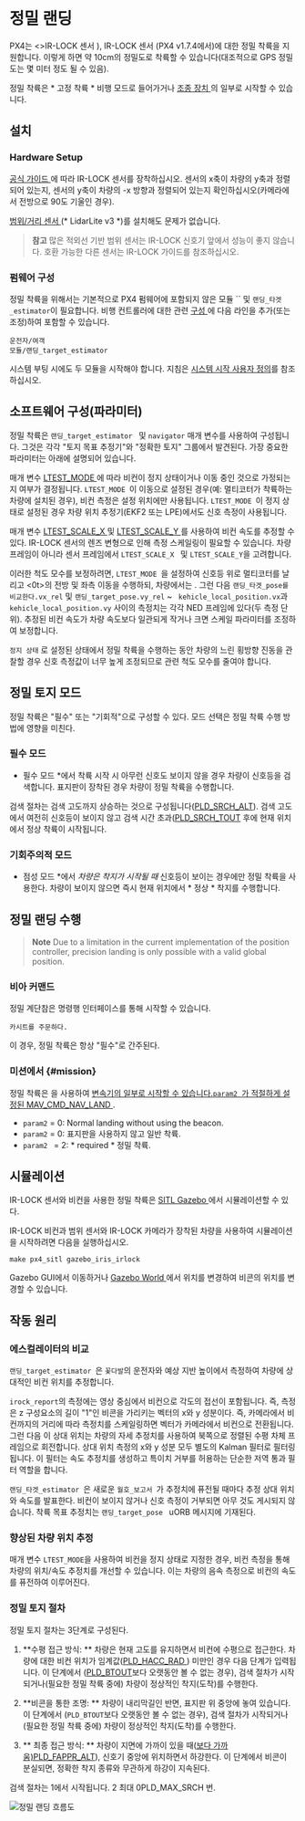# 정밀 랜딩

PX4는 <>IR-LOCK 센서 </a>), IR-LOCK 센서 </em>(PX4 v1.7.4에서)에 대한 정밀 착륙을 지원합니다. 이렇게 하면 약 10cm의 정밀도로 착륙할 수 있습니다(대조적으로 GPS 정밀도는 몇 미터 정도 될 수 있음).

정밀 착륙은 * 고정 착륙 * 비행 모드로 들어가거나 [ 조종 장치 ](#mission)의 일부로 시작할 수 있습니다.

## 설치

### Hardware Setup

[ 공식 가이드 ](https://irlock.readme.io/v2.0/docs)에 따라 IR-LOCK 센서를 장착하십시오. 센서의 x축이 차량의 y축과 정렬되어 있는지, 센서의 y축이 차량의 -x 방향과 정렬되어 있는지 확인하십시오(카메라에서 전방으로 90도 기울인 경우).

[ 범위/거리 센서 ](../getting_started/sensor_selection.md#distance)(* LidarLite v3 *)를 설치해도 문제가 없습니다.

> **참고** 많은 적외선 기반 범위 센서는 IR-LOCK 신호기 앞에서 성능이 좋지 않습니다. 호환 가능한 다른 센서는 IR-LOCK 가이드를 참조하십시오.

### 펌웨어 구성

정밀 착륙을 위해서는 기본적으로 PX4 펌웨어에 포함되지 않은 모듈 `` 및 ` 랜딩_타겟_estimator `이 필요합니다. 비행 컨트롤러에 대한 관련 [ 구성 ](https://github.com/PX4/Firmware/tree/master/cmake/configs)에 다음 라인을 추가(또는 조정)하여 포함할 수 있습니다.

    운전자/여객
    모듈/랜딩_target_estimator
    

시스템 부팅 시에도 두 모듈을 시작해야 합니다. 지침은 [ 시스템 시작 사용자 정의](https://dev.px4.io/en/advanced/system_startup.html#starting-additional-applications)를 참조하십시오.

## 소프트웨어 구성(파라미터)

정밀 착륙은 `랜딩_target_estimator ` 및 ` navigator ` 매개 변수를 사용하여 구성됩니다. 그것은 각각 "토지 목표 추정기"와 "정확한 토지" 그룹에서 발견된다. 가장 중요한 파라미터는 아래에 설명되어 있습니다.

매개 변수 [LTEST_MODE ](../advanced_config/parameter_reference.md#LTEST_MODE)에 따라 비컨이 정지 상태이거나 이동 중인 것으로 가정되는지 여부가 결정됩니다. `LTEST_MODE `이 이동으로 설정된 경우(예: 멀티코터가 착륙하는 차량에 설치된 경우), 비컨 측정은 설정 위치에만 사용됩니다. `LTEST_MODE `이 정지 상태로 설정된 경우 차량 위치 추정기(EKF2 또는 LPE)에서도 신호 측정이 사용됩니다.

매개 변수 [LTEST_SCALE_X ](../advanced_config/parameter_reference.md#LTEST_SCALE_X) 및 [ LTEST_SCALE_Y ](../advanced_config/parameter_reference.md#LTEST_SCALE_Y)를 사용하여 비컨 속도를 추정할 수 있다. IR-LOCK 센서의 렌즈 변형으로 인해 측정 스케일링이 필요할 수 있습니다. 차량 프레임이 아니라 센서 프레임에서 `LTEST_SCALE_X ` 및 ` LTEST_SCALE_Y `을 고려합니다.

이러한 척도 모수를 보정하려면, `LTEST_MODE `을 설정하여 신호등 위로 멀티코터를 날리고 <0t>의 전방 및 좌측 이동을 수행하되, 차량에서는 . 그런 다음 `랜딩_타겟_pose를 비교한다.vx_rel` 및 `랜딩_target_pose.vy_rel` ~ ` kehicle_local_position.vx`과 ` kehicle_local_position.vy` 사이의 측정치는 각각 NED 프레임에 있다(두 측정 단위). 추정된 비컨 속도가 차량 속도보다 일관되게 작거나 크면 스케일 파라미터를 조정하여 보정합니다.</p> 

`정지 상태` 로 설정된 상태에서 정밀 착륙을 수행하는 동안 차량의 느린 횡방향 진동을 관찰할 경우 신호 측정값이 너무 높게 조정되므로 관련 척도 모수를 줄여야 합니다.

## 정밀 토지 모드

정밀 착륙은 "필수" 또는 "기회적"으로 구성할 수 있다. 모드 선택은 정밀 착륙 수행 방법에 영향을 미친다.

### 필수 모드

* 필수 모드 *에서 착륙 시작 시 아무런 신호도 보이지 않을 경우 차량이 신호등을 검색합니다. 표지판이 장착된 경우 차량이 정밀 착륙을 수행합니다.

검색 절차는 검색 고도까지 상승하는 것으로 구성됩니다([PLD_SRCH_ALT](../advanced_config/parameter_reference.md#PLD_SRCH_ALT)). 검색 고도에서 여전히 신호등이 보이지 않고 검색 시간 초과([PLD_SRCH_TOUT](../advanced_config/parameter_reference.md#PLD_SRCH_TOUT) 후에 현재 위치에서 정상 착륙이 시작됩니다.

### 기회주의적 모드

* 점성 모드 *에서 *차량은 착지가 시작될 때* 신호등이 보이는 경우에만 정밀 착륙을 사용한다. 차량이 보이지 않으면 즉시 현재 위치에서 * 정상 * 착지를 수행합니다.

## 정밀 랜딩 수행

> **Note** Due to a limitation in the current implementation of the position controller, precision landing is only possible with a valid global position.

### 비아 커맨드

정밀 계단참은 명령행 인터페이스를 통해 시작할 수 있습니다.

    카시트를 주문하다.
    

이 경우, 정밀 착륙은 항상 "필수"로 간주된다.

### 미션에서 {#mission}

정밀 착륙은 을 사용하여 [ 변속기의 일부로 시작할 수 있습니다.`param2 `가 적절하게 설정된 MAV_CMD_NAV_LAND ](../flying/missions.md).</p> 

- `param2` = 0: Normal landing without using the beacon.
- `param2` = 0: 표지판을 사용하지 않고 일반 착륙.
- `param2 ` = 2: * required * 정밀 착륙.

## 시뮬레이션

IR-LOCK 센서와 비컨을 사용한 정밀 착륙은 [SITL Gazebo ](https://dev.px4.io/en/simulation/gazebo.html)에서 시뮬레이션할 수 있다.

IR-LOCK 비컨과 범위 센서와 IR-LOCK 카메라가 장착된 차량을 사용하여 시뮬레이션을 시작하려면 다음을 실행하십시오.

    make px4_sitl gazebo_iris_irlock
    

Gazebo GUI에서 이동하거나 [ Gazebo World ](https://github.com/PX4/sitl_gazebo/blob/master/worlds/iris_irlock.world#L42)에서 위치를 변경하여 비콘의 위치를 변경할 수 있습니다.

## 작동 원리

### 에스컬레이터의 비교

`랜딩_target_estimator `은 `꽃다발`의 운전자와 예상 지반 높이에서 측정하여 차량에 상대적인 비컨 위치를 추정합니다.

` irock_report `의 측정에는 영상 중심에서 비컨으로 각도의 접선이 포함됩니다. 즉, 측정은 z 구성요소의 길이 "1"인 비콘을 가리키는 벡터의 x와 y 성분이다. 즉, 카메라에서 비컨까지의 거리에 따라 측정치를 스케일링하면 벡터가 카메라에서 비컨으로 전환됩니다. 그런 다음 이 상대 위치는 차량의 자세 추정치를 사용하여 북쪽으로 정렬된 수평 차체 프레임으로 회전합니다. 상대 위치 측정의 x와 y 성분 모두 별도의 Kalman 필터로 필터링됩니다. 이 필터는 속도 추정치를 생성하고 특이치 거부를 허용하는 단순한 저역 통과 필터 역할을 합니다.

`랜딩_타겟_estimator `은 새로운 `월호_보고서 `가 추정치에 퓨전될 때마다 추정 상대 위치와 속도를 발표한다. 비컨이 보이지 않거나 신호 측정이 거부되면 아무 것도 게시되지 않습니다. 착륙 목표 추정치는 `랜딩_target_pose ` uORB 메시지에 기재된다.

### 향상된 차량 위치 추정

매개 변수 ` LTEST_MODE `을 사용하여 비컨을 정지 상태로 지정한 경우, 비컨 측정을 통해 차량의 위치/속도 추정치를 개선할 수 있습니다. 이는 차량의 음속 측정으로 비컨의 속도를 퓨전하여 이루어진다.

### 정밀 토지 절차

정밀 토지 절차는 3단계로 구성된다.

1. **수평 접근 방식: ** 차량은 현재 고도를 유지하면서 비컨에 수평으로 접근한다. 차량에 대한 비컨 위치가 임계값([PLD_HACC_RAD ](../advanced_config/parameter_reference.md#PLD_HACC_RAD)) 미만인 경우 다음 단계가 입력됩니다. 이 단계에서 ([PLD_BTOUT](../advanced_config/parameter_reference.md#PLD_BTOUT)보다 오랫동안 볼 수 없는 경우), 검색 절차가 시작되거나(필요한 정밀 착륙 중에) 차량이 정상적인 착지(도착)를 수행한다.

2. **비콘을 통한 조명: ** 차량이 내리막길인 반면, 표지판 위 중앙에 놓여 있습니다. 이 단계에서 (`PLD_BTOUT`보다 오랫동안 볼 수 없는 경우), 검색 절차가 시작되거나(필요한 정밀 착륙 중에) 차량이 정상적인 착지(도착)를 수행한다.

3. ** 최종 접근 방식: ** 차량이 지면에 가까이 있을 때([보다 가까움)PLD_FAPPR_ALT](../advanced_config/parameter_reference.md#PLD_FAPPR_ALT)), 신호기 중앙에 위치하면서 하강한다. 이 단계에서 비콘이 분실되면, 정확한 착지 종류와 무관하게 하강이 지속된다.

검색 절차는 1에서 시작됩니다. 2 최대 0PLD_MAX_SRCH </a>번.

![정밀 랜딩 흐름도](../../assets/precision_land/precland-flow-diagram.png)